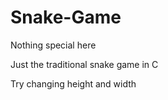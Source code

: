 # Snake-Game
Nothing special here

Just the traditional snake game in C

Try changing height and width
